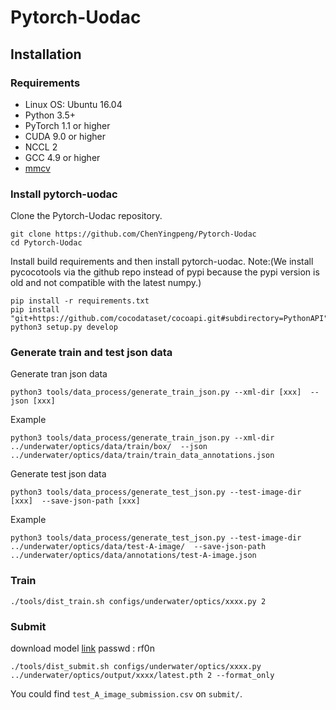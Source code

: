 # Pytorch-Uodac
## Installation

### Requirements

- Linux OS: Ubuntu 16.04
- Python 3.5+
- PyTorch 1.1 or higher
- CUDA 9.0 or higher
- NCCL 2
- GCC 4.9 or higher
- [mmcv](https://github.com/open-mmlab/mmcv)

### Install pytorch-uodac

Clone the Pytorch-Uodac repository.
```shell
git clone https://github.com/ChenYingpeng/Pytorch-Uodac
cd Pytorch-Uodac
```

Install build requirements and then install pytorch-uodac.
  Note:(We install pycocotools via the github repo instead of pypi because the pypi version is old and not compatible with the latest numpy.)

```shell
pip install -r requirements.txt
pip install "git+https://github.com/cocodataset/cocoapi.git#subdirectory=PythonAPI"
python3 setup.py develop
```

### Generate train and test json data
Generate tran json data
```shell
python3 tools/data_process/generate_train_json.py --xml-dir [xxx]  --json [xxx]
```
Example
```shell
python3 tools/data_process/generate_train_json.py --xml-dir ../underwater/optics/data/train/box/  --json ../underwater/optics/data/train/train_data_annotations.json
```
Generate test json data

```shell
python3 tools/data_process/generate_test_json.py --test-image-dir [xxx]  --save-json-path [xxx]
```
Example
```shell
python3 tools/data_process/generate_test_json.py --test-image-dir ../underwater/optics/data/test-A-image/  --save-json-path ../underwater/optics/data/annotations/test-A-image.json
```

### Train
```shell
./tools/dist_train.sh configs/underwater/optics/xxxx.py 2
```
### Submit
download model [link](https://pan.baidu.com/s/1JSVuycVtYvsHN3i0g_KZDg) passwd : rf0n
```shell
./tools/dist_submit.sh configs/underwater/optics/xxxx.py ../underwater/optics/output/xxxx/latest.pth 2 --format_only
```
You could find `test_A_image_submission.csv` on `submit/`.
